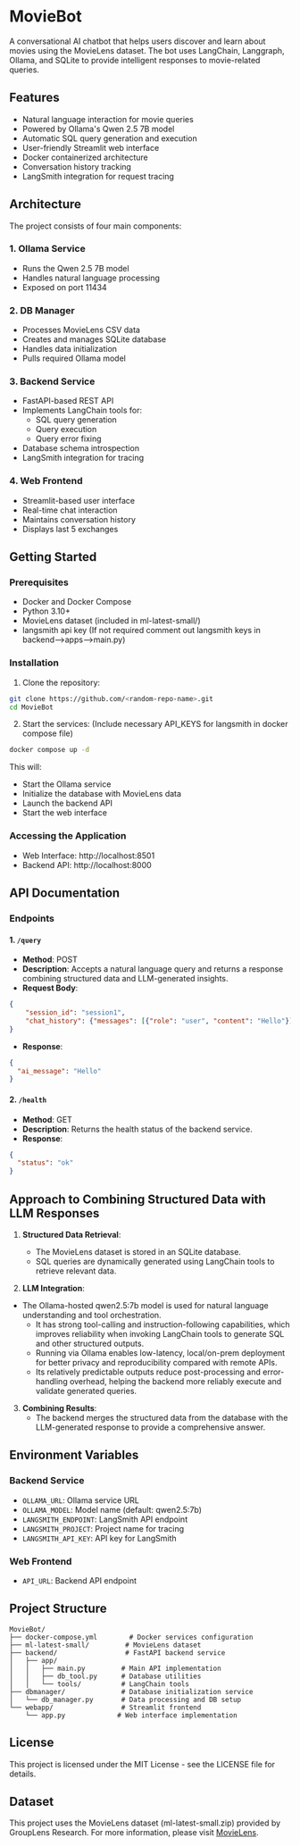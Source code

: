 # MovieBot

A conversational AI chatbot that helps users discover and learn about movies using the MovieLens dataset. The bot uses LangChain, Langgraph, Ollama, and SQLite to provide intelligent responses to movie-related queries.

## Features

- Natural language interaction for movie queries
- Powered by Ollama's Qwen 2.5 7B model
- Automatic SQL query generation and execution
- User-friendly Streamlit web interface
- Docker containerized architecture
- Conversation history tracking
- LangSmith integration for request tracing

## Architecture

The project consists of four main components:

### 1. Ollama Service
- Runs the Qwen 2.5 7B model
- Handles natural language processing
- Exposed on port 11434

### 2. DB Manager
- Processes MovieLens CSV data
- Creates and manages SQLite database
- Handles data initialization
- Pulls required Ollama model

### 3. Backend Service
- FastAPI-based REST API
- Implements LangChain tools for:
  - SQL query generation
  - Query execution
  - Query error fixing
- Database schema introspection
- LangSmith integration for tracing

### 4. Web Frontend
- Streamlit-based user interface
- Real-time chat interaction
- Maintains conversation history
- Displays last 5 exchanges

## Getting Started

### Prerequisites
- Docker and Docker Compose
- Python 3.10+
- MovieLens dataset (included in ml-latest-small/)
- langsmith api key (If not required comment out langsmith keys in backend-->apps-->main.py)

### Installation

1. Clone the repository:
```bash
git clone https://github.com/<random-repo-name>.git
cd MovieBot
```

2. Start the services:
(Include necessary API_KEYS for langsmith in docker compose file)
```bash
docker compose up -d
```

This will:
- Start the Ollama service
- Initialize the database with MovieLens data
- Launch the backend API
- Start the web interface

### Accessing the Application

- Web Interface: http://localhost:8501
- Backend API: http://localhost:8000

## API Documentation

### Endpoints

#### 1. `/query`
- **Method**: POST
- **Description**: Accepts a natural language query and returns a response combining structured data and LLM-generated insights.
- **Request Body**:
```json
{
    "session_id": "session1",
    "chat_history": {"messages": [{"role": "user", "content": "Hello"}]}
}
```
- **Response**:
```json
{
  "ai_message": "Hello"
}
```

#### 2. `/health`
- **Method**: GET
- **Description**: Returns the health status of the backend service.
- **Response**:
```json
{
  "status": "ok"
}
```

## Approach to Combining Structured Data with LLM Responses

1. **Structured Data Retrieval**:
   - The MovieLens dataset is stored in an SQLite database.
   - SQL queries are dynamically generated using LangChain tools to retrieve relevant data.

2. **LLM Integration**:
  - The Ollama-hosted qwen2.5:7b model is used for natural language understanding and tool orchestration.
    - It has strong tool-calling and instruction-following capabilities, which improves reliability when invoking LangChain tools to generate SQL and other structured outputs.
    - Running via Ollama enables low-latency, local/on-prem deployment for better privacy and reproducibility compared with remote APIs.
    - Its relatively predictable outputs reduce post-processing and error-handling overhead, helping the backend more reliably execute and validate generated queries.

3. **Combining Results**:
   - The backend merges the structured data from the database with the LLM-generated response to provide a comprehensive answer.

## Environment Variables

### Backend Service
- `OLLAMA_URL`: Ollama service URL
- `OLLAMA_MODEL`: Model name (default: qwen2.5:7b)
- `LANGSMITH_ENDPOINT`: LangSmith API endpoint
- `LANGSMITH_PROJECT`: Project name for tracing
- `LANGSMITH_API_KEY`: API key for LangSmith

### Web Frontend
- `API_URL`: Backend API endpoint

## Project Structure

```
MovieBot/
├── docker-compose.yml        # Docker services configuration
├── ml-latest-small/         # MovieLens dataset
├── backend/                 # FastAPI backend service
│   ├── app/
│   │   ├── main.py         # Main API implementation
│   │   ├── db_tool.py      # Database utilities
│   │   └── tools/          # LangChain tools
├── dbmanager/              # Database initialization service
│   └── db_manager.py       # Data processing and DB setup
└── webapp/                 # Streamlit frontend
    └── app.py             # Web interface implementation
```

## License

This project is licensed under the MIT License - see the LICENSE file for details.

## Dataset

This project uses the MovieLens dataset (ml-latest-small.zip) provided by GroupLens Research. For more information, please visit [MovieLens](https://grouplens.org/datasets/movielens/).
